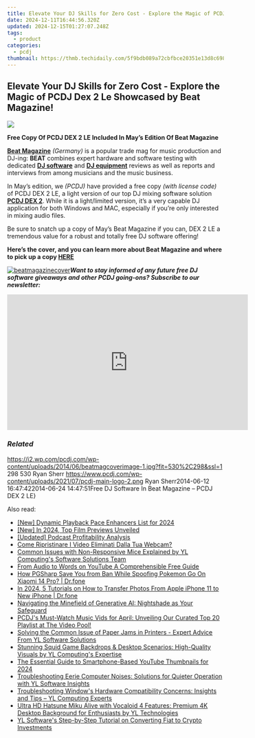 ```yaml
---
title: Elevate Your DJ Skills for Zero Cost - Explore the Magic of PCDJ Dex 2 Le Showcased by Beat Magazine!
date: 2024-12-11T16:44:56.320Z
updated: 2024-12-15T01:27:07.248Z
tags:
  - product
categories:
  - pcdj
thumbnail: https://thmb.techidaily.com/5f9bdb089a72cbfbce20351e13d8c69867a47335c73b8710c5509727c5e15028.jpg
---
```


## Elevate Your DJ Skills for Zero Cost - Explore the Magic of PCDJ Dex 2 Le Showcased by Beat Magazine!

[![](https://i2.wp.com/pcdj.com/wp-content/uploads/2014/06/beatmagcoverimage-1.jpg?resize=530%2C270&ssl=1)](https://i2.wp.com/pcdj.com/wp-content/uploads/2014/06/beatmagcoverimage-1.jpg?fit=530%2C298&ssl=1 "beatmagcoverimage (1)")

  
**Free Copy Of PCDJ DEX 2 LE Included In May’s Edition Of Beat Magazine** 

[**Beat Magazine**](http://www.falkemedia.de/medien/magazine/beat) _(Germany)_ is a popular trade mag for music production and DJ-ing: **BEAT** combines expert hardware and software testing with dedicated [**DJ software**](https://tools.techidaily.com/pcdj/products/) and [**DJ equipment**](https://tools.techidaily.com/pcdj/products/) reviews as well as reports and interviews from among musicians and the music business.

In May’s edition, we _(PCDJ)_ have provided a free copy _(with license code)_ of PCDJ DEX 2 LE, a light version of our top DJ mixing software solution [**PCDJ DEX 2**](https://tools.techidaily.com/pcdj/products/). While it is a light/limited version, it’s a very capable DJ application for both Windows and MAC, especially if you’re only interested in mixing audio files.

Be sure to snatch up a copy of May’s Beat Magazine if you can, DEX 2 LE a tremendous value for a robust and totally free DJ software offering!

**Here’s the cover, and you can learn more about Beat Magazine and where to pick up a copy [HERE](http://www.falkemedia.de/medien/magazine/beat)**

[![beatmagazinecover](https://pcdj.com/wp-content/uploads/2014/06/beatmagazinecover.jpg)](https://pcdj.com/wp-content/uploads/2014/06/beatmagazinecover.jpg)_**Want to stay informed of any future free DJ software giveaways and other PCDJ going-ons? Subscribe to our newsletter:**_

<!-- affiliate ads begin -->
<iframe width="560" height="315" src="https://www.youtube.com/embed/Dn-24B6AURY?si=ErES2KWVnintY6h9" title="YouTube video player" frameborder="0" allow="accelerometer; autoplay; clipboard-write; encrypted-media; gyroscope; picture-in-picture; web-share" referrerpolicy="strict-origin-when-cross-origin" allowfullscreen></iframe>
<!-- affiliate ads end -->

### _Related_

https://i2.wp.com/pcdj.com/wp-content/uploads/2014/06/beatmagcoverimage-1.jpg?fit=530%2C298&ssl=1 298 530 Ryan Sherr https://www.pcdj.com/wp-content/uploads/2021/07/pcdj-main-logo-2.png Ryan Sherr2014-06-12 16:47:422014-06-24 14:47:51Free DJ Software In Beat Magazine – PCDJ DEX 2 LE}

<ins class="adsbygoogle"
     style="display:block"
     data-ad-format="autorelaxed"
     data-ad-client="ca-pub-7571918770474297"
     data-ad-slot="1223367746"></ins>

<ins class="adsbygoogle"
     style="display:block"
     data-ad-client="ca-pub-7571918770474297"
     data-ad-slot="8358498916"
     data-ad-format="auto"
     data-full-width-responsive="true"></ins>

<span class="atpl-alsoreadstyle">Also read:</span>
<div><ul>
<li><a href="https://fox-friendly.techidaily.com/new-dynamic-playback-pace-enhancers-list-for-2024/"><u>[New] Dynamic Playback Pace Enhancers List for 2024</u></a></li>
<li><a href="https://article-posts.techidaily.com/new-in-2024-top-film-previews-unveiled/"><u>[New] In 2024, Top Film Previews Unveiled</u></a></li>
<li><a href="https://extra-approaches.techidaily.com/updated-podcast-profitability-analysis/"><u>[Updated] Podcast Profitability Analysis</u></a></li>
<li><a href="https://win-alternatives.techidaily.com/come-ripristinare-i-video-eliminati-dalla-tua-webcam/"><u>Come Ripristinare I Video Eliminati Dalla Tua Webcam?</u></a></li>
<li><a href="https://win-cloud.techidaily.com/common-issues-with-non-responsive-mice-explained-by-yl-computings-software-solutions-team/"><u>Common Issues with Non-Responsive Mice Explained by YL Computing's Software Solutions Team</u></a></li>
<li><a href="https://youtube-videos.techidaily.com/from-audio-to-words-on-youtube-a-comprehensible-free-guide/"><u>From Audio to Words on YouTube A Comprehensible Free Guide</u></a></li>
<li><a href="https://android-pokemon-go.techidaily.com/how-pgsharp-save-you-from-ban-while-spoofing-pokemon-go-on-xiaomi-14-pro-drfone-by-drfone-virtual-android/"><u>How PGSharp Save You from Ban While Spoofing Pokemon Go On Xiaomi 14 Pro? | Dr.fone</u></a></li>
<li><a href="https://iphone-transfer.techidaily.com/in-2024-5-tutorials-on-how-to-transfer-photos-from-apple-iphone-11-to-new-iphone-drfone-by-drfone-transfer-from-ios/"><u>In 2024, 5 Tutorials on How to Transfer Photos From Apple iPhone 11 to New iPhone | Dr.fone</u></a></li>
<li><a href="https://tech-haven.techidaily.com/navigating-the-minefield-of-generative-ai-nightshade-as-your-safeguard/"><u>Navigating the Minefield of Generative AI: Nightshade as Your Safeguard</u></a></li>
<li><a href="https://win-cloud.techidaily.com/pcdjs-must-watch-music-vids-for-april-unveiling-our-curated-top-20-playlist-at-the-video-pool/"><u>PCDJ's Must-Watch Music Vids for April: Unveiling Our Curated Top 20 Playlist at The Video Pool!</u></a></li>
<li><a href="https://win-cloud.techidaily.com/solving-the-common-issue-of-paper-jams-in-printers-expert-advice-from-yl-software-solutions/"><u>Solving the Common Issue of Paper Jams in Printers - Expert Advice From YL Software Solutions</u></a></li>
<li><a href="https://win-cloud.techidaily.com/stunning-squid-game-backdrops-and-desktop-scenarios-high-quality-visuals-by-yl-computings-expertise/"><u>Stunning Squid Game Backdrops & Desktop Scenarios: High-Quality Visuals by YL Computing's Expertise</u></a></li>
<li><a href="https://youtube-web.techidaily.com/ssential-guide-to-smartphone-based-youtube-thumbnails-for-2024/"><u>The Essential Guide to Smartphone-Based YouTube Thumbnails for 2024</u></a></li>
<li><a href="https://win-cloud.techidaily.com/troubleshooting-eerie-computer-noises-solutions-for-quieter-operation-with-yl-software-insights/"><u>Troubleshooting Eerie Computer Noises: Solutions for Quieter Operation with YL Software Insights</u></a></li>
<li><a href="https://win-cloud.techidaily.com/troubleshooting-windows-hardware-compatibility-concerns-insights-and-tips-yl-computing-experts/"><u>Troubleshooting Window's Hardware Compatibility Concerns: Insights and Tips – YL Computing Experts</u></a></li>
<li><a href="https://win-cloud.techidaily.com/ultra-hd-hatsune-miku-alive-with-vocaloid-4-features-premium-4k-desktop-background-for-enthusiasts-by-yl-technologies/"><u>Ultra HD Hatsune Miku Alive with Vocaloid 4 Features: Premium 4K Desktop Background for Enthusiasts by YL Technologies</u></a></li>
<li><a href="https://win-cloud.techidaily.com/yl-softwares-step-by-step-tutorial-on-converting-fiat-to-crypto-investments/"><u>YL Software's Step-by-Step Tutorial on Converting Fiat to Crypto Investments</u></a></li>
</ul></div>

